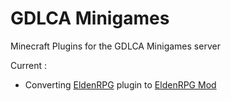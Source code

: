 # GDLCA Minigames
 Minecraft Plugins for the GDLCA Minigames server

Current :
- Converting [EldenRPG](https://github.com/DCelcraft/GDLCA-Minigames/tree/main/eldenrpg-plugin) plugin to [EldenRPG Mod](https://github.com/DCelcraft/EldenRPG-Mod/)
